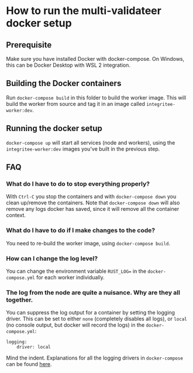 #  How to run the multi-validateer docker setup

## Prerequisite

Make sure you have installed Docker with docker-compose. On Windows, this can be Docker Desktop with WSL 2 integration.

## Building the Docker containers

Run `docker-compose build` in this folder to build the worker image. This will build the worker from source and tag it in an image called `integritee-worker:dev`.

## Running the docker setup

`docker-compose up` will start all services (node and workers), using the `integritee-worker:dev` images you've built in the previous step.

## FAQ
### What do I have to do to stop everything properly?
With `Ctrl-C` you stop the containers and with `docker-compose down` you clean up/remove the containers. Note that `docker-compose down` will also remove any logs docker has saved, since it will remove all the container context.

### What do I have to do if I make changes to the code?
You need to re-build the worker image, using `docker-compose build`.

### How can I change the log level?
You can change the environment variable `RUST_LOG=` in the `docker-compose.yml` for each worker individually.

### The log from the node are quite a nuisance. Why are they all together.
You can suppress the log output for a container by setting the logging driver. This can be set to either `none` (completely disables all logs), or `local` (no console output, but docker will record the logs) in the `docker-compose.yml`:
```
logging:
    driver: local
```
Mind the indent. Explanations for all the logging drivers in `docker-compose` can be found [here](https://docs.docker.com/config/containers/logging/local/).




